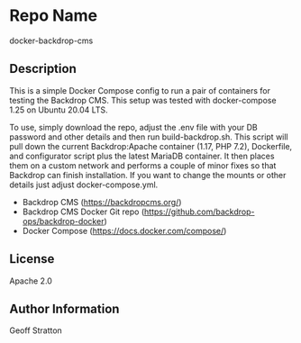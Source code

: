 Repo Name
=========
docker-backdrop-cms

Description
---------------
This is a simple Docker Compose config to run a pair of containers for testing the Backdrop CMS. This setup was tested with docker-compose 1.25 on Ubuntu 20.04 LTS.

To use, simply download the repo, adjust the .env file with your DB password and other details and then run build-backdrop.sh. This script will pull down the current Backdrop:Apache container (1.17, PHP 7.2), Dockerfile, and configurator script plus the latest MariaDB container. It then places them on a custom network and performs a couple of minor fixes so that Backdrop can finish installation. If you want to change the mounts or other details just adjust docker-compose.yml. 

* Backdrop CMS (https://backdropcms.org/)
* Backdrop CMS Docker Git repo (https://github.com/backdrop-ops/backdrop-docker)
* Docker Compose (https://docs.docker.com/compose/)

License
-------
Apache 2.0

Author Information
------------------
Geoff Stratton
